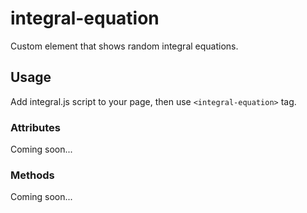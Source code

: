 # integral-equation
Custom element that shows random integral equations.

## Usage
Add integral.js script to your page, then use ```<integral-equation>``` tag.

### Attributes

Coming soon...

### Methods 

Coming soon...

